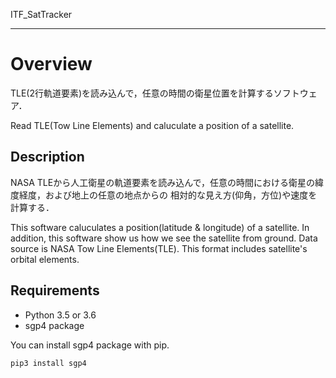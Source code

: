 ITF_SatTracker

---

# Overview
TLE(2行軌道要素)を読み込んで，任意の時間の衛星位置を計算するソフトウェア．

Read TLE(Tow Line Elements) and caluculate a position of a satellite.

## Description
NASA TLEから人工衛星の軌道要素を読み込んで，任意の時間における衛星の緯度経度，および地上の任意の地点からの
相対的な見え方(仰角，方位)や速度を計算する．

This software caluculates a position(latitude & longitude) of a satellite. 
In addition, this software show us how we see the satellite from ground.
Data source is NASA Tow Line Elements(TLE). This format includes satellite's 
orbital elements. 

## Requirements
* Python 3.5 or 3.6
* sgp4 package

You can install sgp4 package with pip.
```
pip3 install sgp4
```
